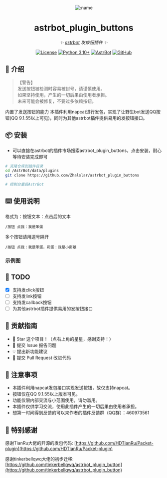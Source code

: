 
<div align="center">

![:name](https://count.getloli.com/@astrbot_plugin_buttons?name=astrbot_plugin_buttons&theme=minecraft&padding=6&offset=0&align=top&scale=1&pixelated=1&darkmode=auto)

# astrbot_plugin_buttons

_✨ [astrbot](https://github.com/AstrBotDevs/AstrBot) 发按钮插件 ✨_  

[![License](https://img.shields.io/badge/License-MIT-green.svg)](https://opensource.org/licenses/MIT)
[![Python 3.10+](https://img.shields.io/badge/Python-3.10%2B-blue.svg)](https://www.python.org/)
[![AstrBot](https://img.shields.io/badge/AstrBot-3.4%2B-orange.svg)](https://github.com/Soulter/AstrBot)
[![GitHub](https://img.shields.io/badge/作者-Zhalslar-blue)](https://github.com/Zhalslar)

</div>

## 🤝 介绍

> 【警告】<br>
> 发送按钮被检测时容易被封号，请谨慎使用。<br>
> 如果坚持使用，产生的一切后果由使用者承担。<br>
> 未来可能会被修复，不要过多依赖按钮。

内置了发送按钮的能力
本插件利用napcat进行发包，实现了让野生bot发送QQ按钮(QQ 9.1.55以上可见)，同时为其他astrbot插件提供易用的发按钮接口。

## 📦 安装

- 可以直接在astrbot的插件市场搜索astrbot_plugin_buttons，点击安装，耐心等待安装完成即可  

```bash
# 克隆仓库到插件目录
cd /AstrBot/data/plugins
git clone https://github.com/Zhalslar/astrbot_plugin_buttons

# 控制台重启AstrBot
```

## ⌨️ 使用说明

格式为：按钮文本：点击后的文本

```plaintext
/按钮 点我：我是笨蛋
```

多个按钮请用逗号隔开

```plaintext
/按钮 点我：我是笨蛋，彩蛋：我是小南娘
```

### 示例图

## 🤝 TODO

- [x] 支持发click按钮
- [ ] 支持发link按钮
- [ ] 支持发callback按钮
- [ ] 为其他astrbot插件提供易用的发按钮接口

## 👥 贡献指南

- 🌟 Star 这个项目！（点右上角的星星，感谢支持！）
- 🐛 提交 Issue 报告问题
- 💡 提出新功能建议
- 🔧 提交 Pull Request 改进代码

## 📌 注意事项

- 本插件利用napcat发包接口实现发送按钮，故仅支持napcat。
- 按钮仅在QQ 9.1.55以上版本可见。
- 功能仅限内部交流与小范围使用，请勿滥用。
- 本插件仅供学习交流，使用此插件产生的一切后果由使用者承担。
- 想第一时间得到反馈的可以来作者的插件反馈群（QQ群）：460973561

## 🤝 特别感谢

感谢TianRu大佬的开源的发包代码: [https://github.com/HDTianRu/Packet-plugin](https://github.com/HDTianRu/Packet-plugin)

感谢tinkerbellqwq大佬的初步迁移: [https://github.com/tinkerbellqwq/astrbot_plugin_button](https://github.com/tinkerbellqwq/astrbot_plugin_button)
